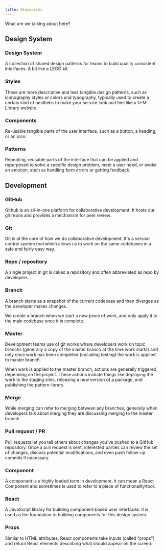 ```yaml
---
title: Glossaries
---
```


What are we talking about here?

## Design System

### Design System

A collection of shared design patterns for teams to build quality consistent interfaces. A bit like a LEGO kit.

### Styles

These are more descriptive and less tangible design patterns, such as iconography styles or colors and typography, typically used to create a certain kind of aesthetic to make your service look and feel like a U-M Library website.

### Components

Re-usable tangible parts of the user interface, such as a button, a heading, or an icon.

### Patterns

Repeating, reusable parts of the interface that can be applied and repurposed to solve a specific design problem, meet a user need, or evoke an emotion, such as handling form errors or getting feedback.

## Development

### GitHub
Github is an all-in-one platform for collaborative development. It hosts our git repos and provides a mechanism for peer review.

### Git
Git is at the core of how we do collaborative development. It's a version control system tool which allows us to work on the same codebases in a safe and fairly easy way.

### Repo / repository
A single project in git is called a repository and often abbreviated as repo by developers.

### Branch
A branch starts as a snapshot of the current codebase and then diverges as the developer makes changes.

We create a branch when we start a new piece of work, and only apply it to the main codebase once it is complete.

### Master
Development teams use of git works where developers work on topic branchs (generally a copy of the master branch at the time work starts) and only once work has been completed (including testing) the work is applied to master branch.

When work is applied to the master branch, actions are generally triggered, depending on the project. These actions include things like deploying the work to the staging sites, releasing a new version of a package, and publishing the pattern library.

### Merge
While merging can refer to merging between any branches, generally when developers talk about merging they are discussing merging to the master branch.

### Pull request / PR
Pull requests let you tell others about changes you've pushed to a GitHub repository. Once a pull request is sent, interested parties can review the set of changes, discuss potential modifications, and even push follow-up commits if necessary.

### Component
A component is a highly loaded term in development, it can mean a React Component and sometimes is used to refer to a piece of functionality/tool.

### React
A JavaScript library for building component-based user interfaces. It is used as the foundation to building components for this design system.

### Props
Similar to HTML attributes. React components take inputs (called "props") and return React elements describing what should appear on the screen.
